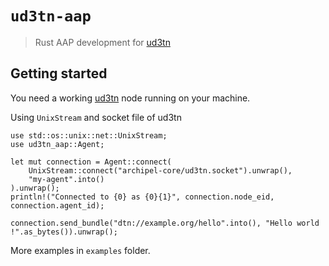 # `ud3tn-aap`

> Rust AAP development for [ud3tn](https://gitlab.com/d3tn/ud3tn) 

## Getting started

You need a working [ud3tn](https://gitlab.com/d3tn/ud3tn)  node running on your machine.

Using `UnixStream` and socket file of ud3tn

```rust,no_run
use std::os::unix::net::UnixStream;
use ud3tn_aap::Agent;

let mut connection = Agent::connect(
    UnixStream::connect("archipel-core/ud3tn.socket").unwrap(),
    "my-agent".into()
).unwrap();
println!("Connected to {0} as {0}{1}", connection.node_eid, connection.agent_id);

connection.send_bundle("dtn://example.org/hello".into(), "Hello world !".as_bytes()).unwrap();
```

More examples in `examples` folder.